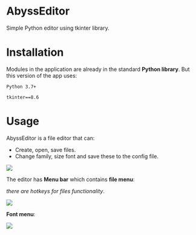 # AbyssEditor
Simple Python editor using tkinter library.

# Installation
Modules in the application are already in the standard **Python library**.
But this version of the app uses:

```Python 3.7+```

```tkinter==8.6```

# Usage
AbyssEditor is a file editor that can:

- Create, open, save files.
- Change family, size font and save these to the config file.

![](README_images/preview_1.PNG)

The editor has **Menu bar** which contains **file menu**:

*there are hotkeys for files functionality*.

![](README_images/preview_3.jpg)

**Font menu**:

![](README_images/preview_2.jpg)

